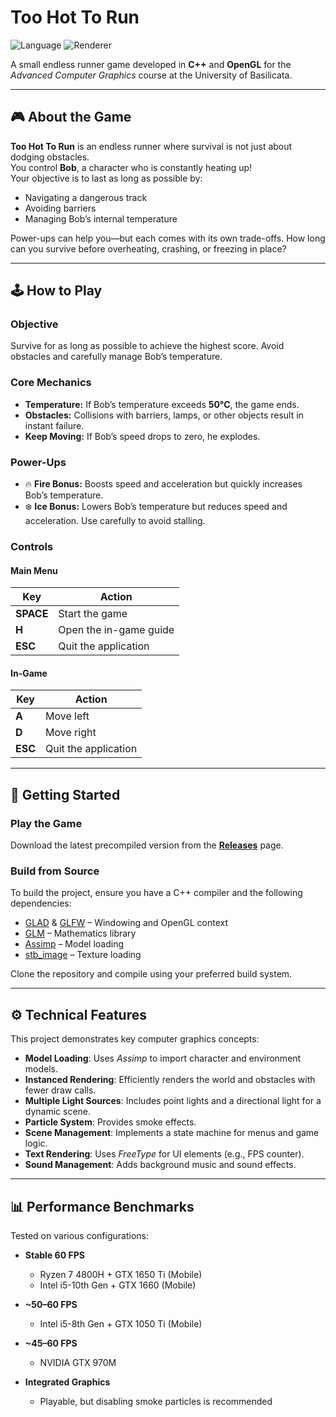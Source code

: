 # Too Hot To Run

![Language](https://img.shields.io/badge/language-C%2B%2B-blue.svg)
![Renderer](https://img.shields.io/badge/renderer-OpenGL-green.svg)

A small endless runner game developed in **C++** and **OpenGL** for the *Advanced Computer Graphics* course at the University of Basilicata.

---

## 🎮 About the Game

**Too Hot To Run** is an endless runner where survival is not just about dodging obstacles.  
You control **Bob**, a character who is constantly heating up!  
Your objective is to last as long as possible by:

- Navigating a dangerous track  
- Avoiding barriers  
- Managing Bob’s internal temperature  

Power-ups can help you—but each comes with its own trade-offs. How long can you survive before overheating, crashing, or freezing in place?

---

## 🕹️ How to Play

### Objective
Survive for as long as possible to achieve the highest score. Avoid obstacles and carefully manage Bob’s temperature.

### Core Mechanics
- **Temperature:** If Bob’s temperature exceeds **50°C**, the game ends.  
- **Obstacles:** Collisions with barriers, lamps, or other objects result in instant failure.  
- **Keep Moving:** If Bob’s speed drops to zero, he explodes.  

### Power-Ups
- 🔥 **Fire Bonus:** Boosts speed and acceleration but quickly increases Bob’s temperature.  
- ❄️ **Ice Bonus:** Lowers Bob’s temperature but reduces speed and acceleration. Use carefully to avoid stalling.  

### Controls

#### Main Menu
| Key         | Action                         |
|-------------|--------------------------------|
| **SPACE**   | Start the game                 |
| **H**       | Open the in-game guide         |
| **ESC**     | Quit the application           |

#### In-Game
| Key         | Action                         |
|-------------|--------------------------------|
| **A**       | Move left                      |
| **D**       | Move right                     |
| **ESC**     | Quit the application           |

---

## 🚀 Getting Started

### Play the Game
Download the latest precompiled version from the **[Releases](https://github.com/Hauntlight/TooHotToRun/releases)** page.

### Build from Source
To build the project, ensure you have a C++ compiler and the following dependencies:

- [GLAD](https://github.com/Dav1dde/glad) & [GLFW](https://www.glfw.org/) – Windowing and OpenGL context  
- [GLM](https://github.com/g-truc/glm) – Mathematics library  
- [Assimp](https://github.com/assimp/assimp) – Model loading  
- [stb_image](https://github.com/nothings/stb) – Texture loading  

Clone the repository and compile using your preferred build system.

---

## ⚙️ Technical Features

This project demonstrates key computer graphics concepts:

- **Model Loading**: Uses *Assimp* to import character and environment models.  
- **Instanced Rendering**: Efficiently renders the world and obstacles with fewer draw calls.  
- **Multiple Light Sources**: Includes point lights and a directional light for a dynamic scene.  
- **Particle System**: Provides smoke effects.  
- **Scene Management**: Implements a state machine for menus and game logic.  
- **Text Rendering**: Uses *FreeType* for UI elements (e.g., FPS counter).  
- **Sound Management**: Adds background music and sound effects.  

---

## 📊 Performance Benchmarks

Tested on various configurations:

- **Stable 60 FPS**
  - Ryzen 7 4800H + GTX 1650 Ti (Mobile)  
  - Intel i5-10th Gen + GTX 1660 (Mobile)  

- **~50–60 FPS**
  - Intel i5-8th Gen + GTX 1050 Ti (Mobile)  

- **~45–60 FPS**
  - NVIDIA GTX 970M  

- **Integrated Graphics**
  - Playable, but disabling smoke particles is recommended  
